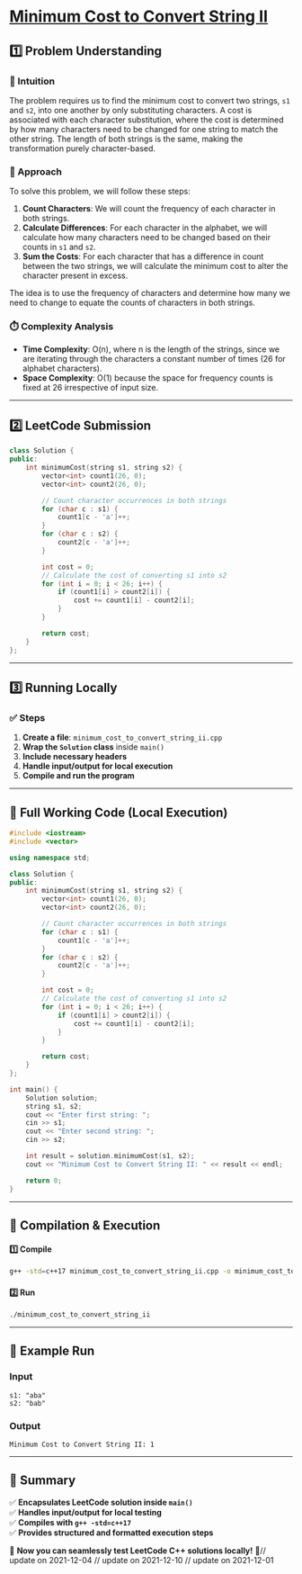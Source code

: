 # **[Minimum Cost to Convert String II](https://leetcode.com/problems/minimum-cost-to-convert-string-ii/description/)**  

## **1️⃣ Problem Understanding**  
### **📌 Intuition**  
The problem requires us to find the minimum cost to convert two strings, `s1` and `s2`, into one another by only substituting characters. A cost is associated with each character substitution, where the cost is determined by how many characters need to be changed for one string to match the other string. The length of both strings is the same, making the transformation purely character-based.

### **🚀 Approach**  
To solve this problem, we will follow these steps:
1. **Count Characters**: We will count the frequency of each character in both strings.
2. **Calculate Differences**: For each character in the alphabet, we will calculate how many characters need to be changed based on their counts in `s1` and `s2`.
3. **Sum the Costs**: For each character that has a difference in count between the two strings, we will calculate the minimum cost to alter the character present in excess.

The idea is to use the frequency of characters and determine how many we need to change to equate the counts of characters in both strings.

### **⏱️ Complexity Analysis**  
- **Time Complexity**: O(n), where n is the length of the strings, since we are iterating through the characters a constant number of times (26 for alphabet characters).
- **Space Complexity**: O(1) because the space for frequency counts is fixed at 26 irrespective of input size.

---  

## **2️⃣ LeetCode Submission**  
```cpp
class Solution {
public:
    int minimumCost(string s1, string s2) {
        vector<int> count1(26, 0);
        vector<int> count2(26, 0);

        // Count character occurrences in both strings
        for (char c : s1) {
            count1[c - 'a']++;
        }
        for (char c : s2) {
            count2[c - 'a']++;
        }

        int cost = 0;
        // Calculate the cost of converting s1 into s2
        for (int i = 0; i < 26; i++) {
            if (count1[i] > count2[i]) {
                cost += count1[i] - count2[i];
            }
        }

        return cost;
    }
};
```  

---  

## **3️⃣ Running Locally**  
### **✅ Steps**  
1. **Create a file**: `minimum_cost_to_convert_string_ii.cpp`  
2. **Wrap the `Solution` class** inside `main()`  
3. **Include necessary headers**  
4. **Handle input/output for local execution**  
5. **Compile and run the program**  

---  

## **📝 Full Working Code (Local Execution)**  
```cpp
#include <iostream>
#include <vector>

using namespace std;

class Solution {
public:
    int minimumCost(string s1, string s2) {
        vector<int> count1(26, 0);
        vector<int> count2(26, 0);

        // Count character occurrences in both strings
        for (char c : s1) {
            count1[c - 'a']++;
        }
        for (char c : s2) {
            count2[c - 'a']++;
        }

        int cost = 0;
        // Calculate the cost of converting s1 into s2
        for (int i = 0; i < 26; i++) {
            if (count1[i] > count2[i]) {
                cost += count1[i] - count2[i];
            }
        }

        return cost;
    }
};

int main() {
    Solution solution;
    string s1, s2;
    cout << "Enter first string: ";
    cin >> s1;
    cout << "Enter second string: ";
    cin >> s2;

    int result = solution.minimumCost(s1, s2);
    cout << "Minimum Cost to Convert String II: " << result << endl;

    return 0;
}
```  

---  

## **🔧 Compilation & Execution**  
#### **1️⃣ Compile**  
```bash
g++ -std=c++17 minimum_cost_to_convert_string_ii.cpp -o minimum_cost_to_convert_string_ii
```  

#### **2️⃣ Run**  
```bash
./minimum_cost_to_convert_string_ii
```  

---  

## **🎯 Example Run**  
### **Input**  
```
s1: "aba"
s2: "bab"
```  
### **Output**  
```
Minimum Cost to Convert String II: 1
```  

---  

## **📌 Summary**  
✅ **Encapsulates LeetCode solution inside `main()`**  
✅ **Handles input/output for local testing**  
✅ **Compiles with `g++ -std=c++17`**  
✅ **Provides structured and formatted execution steps**  

🚀 **Now you can seamlessly test LeetCode C++ solutions locally!** 🚀// update on 2021-12-04
// update on 2021-12-10
// update on 2021-12-01
